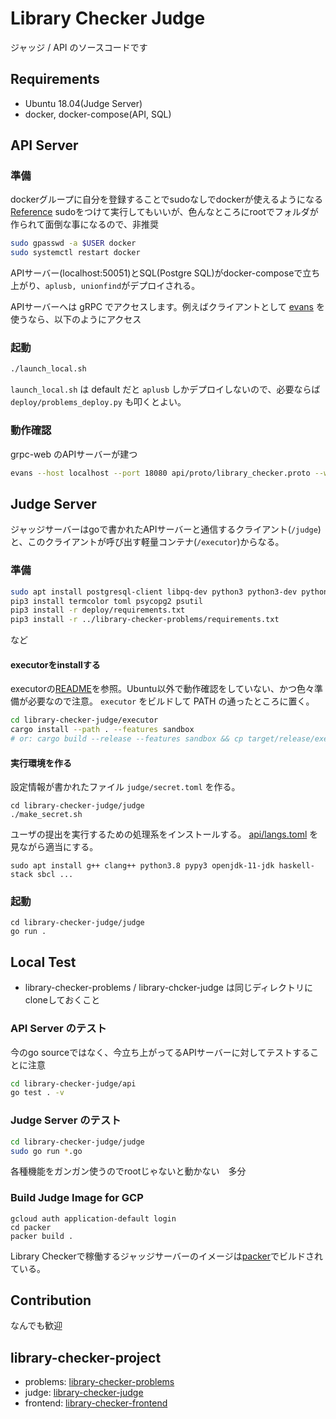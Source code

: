 # Library Checker Judge

ジャッジ / API のソースコードです

## Requirements

- Ubuntu 18.04(Judge Server)
- docker, docker-compose(API, SQL)

## API Server

### 準備

dockerグループに自分を登録することでsudoなしでdockerが使えるようになる [Reference](https://qiita.com/DQNEO/items/da5df074c48b012152ee)
sudoをつけて実行してもいいが、色んなところにrootでフォルダが作られて面倒な事になるので、非推奨

```sh
sudo gpasswd -a $USER docker
sudo systemctl restart docker
```

APIサーバー(localhost:50051)とSQL(Postgre SQL)がdocker-composeで立ち上がり、`aplusb, unionfind`がデプロイされる。

APIサーバーへは gRPC でアクセスします。例えばクライアントとして [evans](https://github.com/ktr0731/evans) を使うなら、以下のようにアクセス

### 起動

```sh
./launch_local.sh
```

`launch_local.sh` は default だと `aplusb` しかデプロイしないので、必要ならば `deploy/problems_deploy.py` も叩くとよい。

### 動作確認

grpc-web のAPIサーバーが建つ

```sh
evans --host localhost --port 18080 api/proto/library_checker.proto --web
```

## Judge Server

ジャッジサーバーはgoで書かれたAPIサーバーと通信するクライアント(`/judge`)と、このクライアントが呼び出す軽量コンテナ(`/executor`)からなる。

### 準備

```sh
sudo apt install postgresql-client libpq-dev python3 python3-dev python3-pip g++ cgroup-tools libcap2-bin
pip3 install termcolor toml psycopg2 psutil
pip3 install -r deploy/requirements.txt
pip3 install -r ../library-checker-problems/requirements.txt
```

など

#### executorをinstallする

executorの[README](./executor/README.md)を参照。Ubuntu以外で動作確認をしていない、かつ色々準備が必要なので注意。
`executor` をビルドして PATH の通ったところに置く。

```sh
cd library-checker-judge/executor
cargo install --path . --features sandbox
# or: cargo build --release --features sandbox && cp target/release/executor_rust path/to/...
```

#### 実行環境を作る

設定情報が書かれたファイル `judge/secret.toml` を作る。

```
cd library-checker-judge/judge
./make_secret.sh
```

ユーザの提出を実行するための処理系をインストールする。
[api/langs.toml](https://github.com/yosupo06/library-checker-judge/blob/master/api/langs.toml) を見ながら適当にする。

```
sudo apt install g++ clang++ python3.8 pypy3 openjdk-11-jdk haskell-stack sbcl ...
```

### 起動

```
cd library-checker-judge/judge
go run .
```

## Local Test

- library-checker-problems / library-chcker-judge は同じディレクトリにcloneしておくこと

### API Server のテスト

今のgo sourceではなく、今立ち上がってるAPIサーバーに対してテストすることに注意

```sh
cd library-checker-judge/api
go test . -v
```

### Judge Server のテスト

```sh
cd library-checker-judge/judge
sudo go run *.go
```

各種機能をガンガン使うのでrootじゃないと動かない　多分

### Build Judge Image for GCP

```
gcloud auth application-default login
cd packer
packer build .
```

Library Checkerで稼働するジャッジサーバーのイメージは[packer](https://www.packer.io/)でビルドされている。


## Contribution

なんでも歓迎

## library-checker-project

- problems: [library-checker-problems](https://github.com/yosupo06/library-checker-problems)
- judge: [library-checker-judge](https://github.com/yosupo06/library-checker-judge)
- frontend: [library-checker-frontend](https://github.com/yosupo06/library-checker-frontend)
